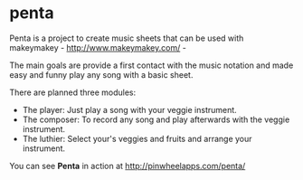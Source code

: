 # penta

Penta is a project to create music sheets that can be used with makeymakey - http://www.makeymakey.com/ -

The main goals are provide a first contact with the music notation and made easy and funny play any song with a basic sheet.

There are planned three modules:
- The player: Just play a song with your veggie instrument. 
- The composer: To record any song and play afterwards with the veggie instrument.
- The luthier: Select your's veggies and fruits and arrange your instrument.

You can see **Penta** in action at http://pinwheelapps.com/penta/
